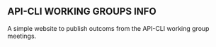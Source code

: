 ## API-CLI WORKING GROUPS INFO

A simple website to publish outcoms from the API-CLI working group meetings. 